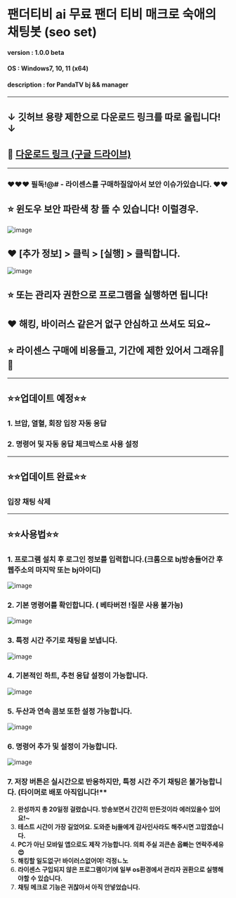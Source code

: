 #  팬더티비 ai 무료 팬더 티비 매크로 숙애의 채팅봇 (seo set)

#### version : 1.0.0 beta
#### OS : Windows7, 10, 11 (x64)
#### description : for PandaTV bj && manager

---
## ↓ 깃허브 용량 제한으로 다운로드 링크를 따로 올립니다! ↓
## **🔗 [다운로드 링크 (구글 드라이브)](https://drive.google.com/file/d/1Q1A3-zjF8CI130FCMTEnu_60Hh3VT3Sb/view?usp=drive_link)**

---
### ❤️❤️❤️ 필독!@# - 라이센스를 구매하질않아서 보안 이슈가있습니다. ❤️❤️
## ⭐ 윈도우 보안 파란색 창 뜰 수 있습니다! 이럴경우. 
![image](https://github.com/wcscom/chatbot-free/assets/168957756/3542d2ed-1c40-410b-a573-2d0f3e2475a3)
## ❤️ [추가 정보] > 클릭 > [실행] > 클릭합니다. 
![image](https://github.com/wcscom/chatbot-free/assets/168957756/99e8c3d6-c26b-4a9d-bb84-bcabdc64cfec)
## ⭐ 또는 관리자 권한으로 프로그램을 실행하면 됩니다!
## ❤️ 해킹, 바이러스 같은거 없구 안심하고 쓰셔도 되요~ 
## ⭐ 라이센스 구매에 비용들고, 기간에 제한 있어서 그래유🤣🤣
---

## ⭐⭐업데이트 예정⭐⭐
### 1. 브압, 열혈, 회장 입장 자동 응답
### 2. 명령어 및 자동 응답 체크박스로 사용 설정
---
## ⭐⭐업데이트 완료⭐⭐
### 입장 채팅 삭제
---
## ⭐⭐사용법⭐⭐
### 1. 프로그램 설치 후 로그인 정보를 입력합니다.(크롬으로 bj방송들어간 후 웹주소의 마지막 또는 bj아이디)
![image](https://github.com/wcscom/chatbot-free/assets/168957756/b8f4c1f8-e529-42e6-a156-e29821b1ef6b)

### 2. 기본 명령어를 확인합니다. ( 베타버전 !질문 사용 불가능)
![image](https://github.com/wcscom/chatbot-free/assets/168957756/cd557103-8415-45a4-9b93-aee3947718d9)

### 3. 특정 시간 주기로 채팅을 보냅니다.
![image](https://github.com/wcscom/chatbot-free/assets/168957756/aec80000-c71c-4aa1-84df-322733f685db)

### 4. 기본적인 하트, 추천 응답 설정이 가능합니다.
![image](https://github.com/wcscom/chatbot-free/assets/168957756/f1043b4b-1e29-46f1-865c-909118bc094c)

### 5. 두산과 연속 콤보 또한 설정 가능합니다.
![image](https://github.com/wcscom/chatbot-free/assets/168957756/818b86fb-6510-4d4c-99b4-856becf01cc6)

### 6. 명령어 추가 및 설정이 가능합니다.
![image](https://github.com/wcscom/chatbot-free/assets/168957756/50254527-bff0-4186-949c-36dbeadf2778)

### 7. 저장 버튼은 실시간으로 반응하지만, 특정 시간 주기 채팅은 불가능합니다. (타이머로 배포 아직입니다!**
2. **완성까지 총 20일정 걸렸습니다. 방송보면서 간간히 만든것이라 에러있을수 있어요!~**
3. **테스트 시간이 가장 길었어요. 도와준 bj들에게 감사인사라도 해주시면 고맙겠습니다.**
4. **PC가 아닌 모바일 앱으로도 제작 가능합니다. 의뢰 주실 괴큰손 옵빠는 연락주세유😍**
5. **해킹할 일도없구! 바이러스없어여! 걱정ㄴ노**
6. **라이센스 구입되지 않은 프로그램이기에 일부 os환경에서 관리자 권환으로 실행해야할 수 있습니다.**
7. **채팅 메크로 기능은 귀찮아서 아직 안넣었습니다.**

